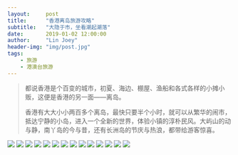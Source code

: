 ```yaml
---
layout:     post
title:      "香港离岛旅游攻略"
subtitle:   "大隐于市，坐看潮起潮落"
date:       2019-01-02 12:00:00
author:     "Lin Joey"
header-img: "img/post.jpg"
tags:
    - 旅游
    - 港澳台旅游
---
```

>都说香港是个百变的城市，初夏、海边、棚屋、渔船和各式各样的小摊小贩，这便是香港的另一面——离岛。
>
>香港有大大小小两百多个离岛，最快只要半个小时，就可以从繁华的闹市，抵达宁静的小岛，进入一个全新的世界，体验小镇的淳朴民风。大屿山的动与静，南丫岛的今与昔，还有长洲岛的节庆与热浪，都带给游客惊喜。

![](https://linjoey-image.oss-cn-beijing.aliyuncs.com/我是驴友-香港离岛旅游攻略_页面_01.jpg)
![](https://linjoey-image.oss-cn-beijing.aliyuncs.com/我是驴友-香港离岛旅游攻略_页面_02.jpg)
![](https://linjoey-image.oss-cn-beijing.aliyuncs.com/我是驴友-香港离岛旅游攻略_页面_03.jpg)
![](https://linjoey-image.oss-cn-beijing.aliyuncs.com/我是驴友-香港离岛旅游攻略_页面_04.jpg)
![](https://linjoey-image.oss-cn-beijing.aliyuncs.com/我是驴友-香港离岛旅游攻略_页面_05.jpg)
![](https://linjoey-image.oss-cn-beijing.aliyuncs.com/我是驴友-香港离岛旅游攻略_页面_06.jpg)
![](https://linjoey-image.oss-cn-beijing.aliyuncs.com/我是驴友-香港离岛旅游攻略_页面_07.jpg)
![](https://linjoey-image.oss-cn-beijing.aliyuncs.com/我是驴友-香港离岛旅游攻略_页面_08.jpg)
![](https://linjoey-image.oss-cn-beijing.aliyuncs.com/我是驴友-香港离岛旅游攻略_页面_09.jpg)
![](https://linjoey-image.oss-cn-beijing.aliyuncs.com/我是驴友-香港离岛旅游攻略_页面_10.jpg)
![](https://linjoey-image.oss-cn-beijing.aliyuncs.com/我是驴友-香港离岛旅游攻略_页面_11.jpg)
![](https://linjoey-image.oss-cn-beijing.aliyuncs.com/我是驴友-香港离岛旅游攻略_页面_12.jpg)
![](https://linjoey-image.oss-cn-beijing.aliyuncs.com/我是驴友-香港离岛旅游攻略_页面_13.jpg)
![](https://linjoey-image.oss-cn-beijing.aliyuncs.com/我是驴友-香港离岛旅游攻略_页面_14.jpg)
